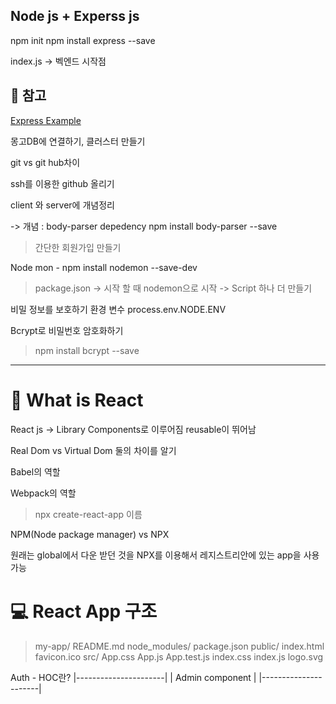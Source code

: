 ## Node js + Experss js


npm init
npm install express --save

index.js -> 벡엔드 시작점

## 📌 참고 
[Express Example](https://expressjs.com/en/starter/hello-world.html)

몽고DB에 연결하기, 클러스터 만들기

git vs git hub차이

ssh를 이용한 github 올리기

client 와 server에 개념정리

-> 개념 : body-parser depedency
npm install body-parser --save

>간단한 회원가입 만들기


Node mon - npm install nodemon --save-dev


> package.json -> 시작 할 때 nodemon으로 시작 -> Script 하나 더 만들기


비밀 정보를 보호하기
환경 변수 process.env.NODE.ENV

Bcrypt로 비밀번호 암호화하기
> npm install bcrypt --save

---

# 📌 What is React

React js -> Library
Components로 이루어짐 reusable이 뛰어남

Real Dom vs Virtual Dom 둘의 차이를 알기

Babel의 역할

Webpack의 역할

>npx create-react-app 이름

NPM(Node package manager) vs NPX

원래는 global에서 다운 받던 것을 
NPX를 이용해서 레지스트리안에 있는 app을 사용 가능


# 💻 React App 구조 
>my-app/
	README.md
	node_modules/
	package.json
	public/
		index.html
		favicon.ico
	src/
		App.css
		App.js
		App.test.js
		index.css
		index.js
		logo.svg

Auth - HOC란?
|----------------------|
| Admin component |
|----------------------|

